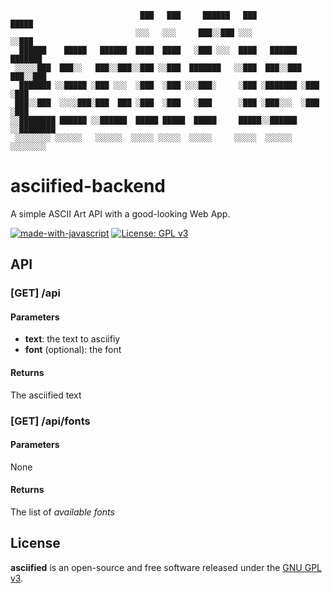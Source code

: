 ```
                             ███   ███     ██████   ███               █████
                            ░░░   ░░░     ███░░███ ░░░               ░░███ 
  ██████    █████   ██████  ████  ████   ░███ ░░░  ████   ██████   ███████ 
 ░░░░░███  ███░░   ███░░███░░███ ░░███  ███████   ░░███  ███░░███ ███░░███ 
  ███████ ░░█████ ░███ ░░░  ░███  ░███ ░░░███░     ░███ ░███████ ░███ ░███ 
 ███░░███  ░░░░███░███  ███ ░███  ░███   ░███      ░███ ░███░░░  ░███ ░███ 
░░████████ ██████ ░░██████  █████ █████  █████     █████░░██████ ░░████████
 ░░░░░░░░ ░░░░░░   ░░░░░░  ░░░░░ ░░░░░  ░░░░░     ░░░░░  ░░░░░░   ░░░░░░░░ 
```

# asciified-backend

A simple ASCII Art API with a good-looking Web App.

[![made-with-javascript](https://img.shields.io/badge/Made%20with-JavaScript-1f425f.svg)](https://www.javascript.com)
[![License: GPL v3](https://img.shields.io/badge/License-GPLv3-blue.svg)](https://github.com/cybersecsi/RAUDI/blob/main/LICENSE)

## API
### [GET] /api
#### Parameters
- **text**: the text to asciifiy
- **font** (optional): the font
#### Returns
The asciified text

### [GET] /api/fonts
#### Parameters
None
#### Returns
The list of *available fonts*

## License
**asciified** is an open-source and free software released under the [GNU GPL v3](https://github.com/thelicato/asciified/blob/main/LICENSE).